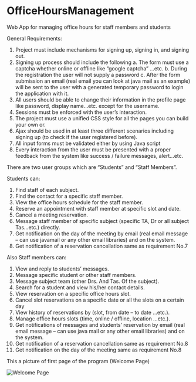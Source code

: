 # OfficeHoursManagement
Web App for managing office hours for staff members and students

General Requirements: 
1. Project must include mechanisms for signing up, signing in, and signing out. 
2. Signing up process should include the following 
  a. The form must use a captcha whether online or offline like “google captcha” …etc. 
  b. During the registration the user will not supply a password 
  c. After the form submission an email (real email you can look at java mail as an example) will be sent to the user with a generated temporary password to login 
  the application with it. 
3. All users should be able to change their information in the profile page like password, display name…etc. except for the username. 
4. Sessions must be enforced with the user’s interaction. 
5. The project must use a unified CSS style for all the pages you can build your own or. 
6. Ajax should be used in at least three different scenarios including signing up (to check if the user registered before). 
7. All input forms must be validated either by using Java script
8. Every interaction from the user must be presented with a proper feedback from the system like success / failure messages, alert…etc. 

There are two user groups which are “Students” and “Staff Members”.

Students can:
  1. Find staff of each subject. 
  2. Find the contact for a specific staff member. 
  3. View the office hours schedule for the staff member. 
  4. Reserve an appointment with staff member at specific slot and date. 
  5. Cancel a meeting reservation. 
  6. Message staff member of specific subject (specific TA, Dr or all subject Tas…etc.) directly.  
  7. Get notification on the day of the meeting by email (real email message – can use javamail or any other email libraries) and on the system. 
  8. Get notification of a reservation cancellation same as requirement No.7
  
Also Staff members can:
  1. View and reply to students’ messages. 
  2. Message specific student or other staff members. 
  3. Message subject team (other Drs. And Tas. Of the subject). 
  4. Search for a student and view his/her contact details. 
  5. View reservation on a specific office hours slot. 
  6. Cancel slot reservations on a specific date or all the slots on a certain day 
  7. View history of reservations by (slot, from date – to date …etc.). 
  8. Manage office hours slots (time, online / offline, location …etc.). 
  9. Get notifications of messages and students’ reservation by email (real email message – can use java mail or any other email libraries) and on the system. 
  10. Get notification of a reservation cancellation same as requirement No.8 
  11. Get notification on the day of the meeting same as requirement No.8 
  
This a picture of first page of the program (Welcome Page)
  
![Welcome Page](https://user-images.githubusercontent.com/36113402/204589158-77e9f003-6e29-4134-81fa-1dabf252d68a.PNG)

